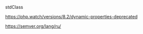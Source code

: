 stdClass

https://php.watch/versions/8.2/dynamic-properties-deprecated


https://semver.org/lang/ru/
